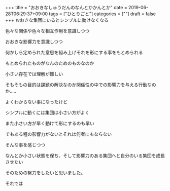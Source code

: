 +++
title = "おおきなしゅうだんのなんとかかんとか"
date = 2019-06-28T06:29:37+09:00
tags = ["ひとりごと"]
categories = [""]
draft = false
+++
おおきな集団にいるとシンプルに動けなくなる

色々な関係や色々な相互作用を意識しつつ

おおきな影響力を意識しつつ

何かしら定められた意思を組み上げそれを形にする事をもとめられる

もとめられたものがなんのためのものなのか

小さい存在では理解が難しい

そもそもの目的は課題の解決なのか関係性の中での影響力を与える行動なのか.....

よくわからない事になったけど

シンプルに動くには集団は小さい方がよく

また小さい方が早く動けて形にするのも早い

でもある程の影響力がないとそれは何者にもならない

そんな事を感じつつ

なんとか小さい状態を保ち、そして影響力のある集団へと自分のいる集団を成長させたい

そのための努力をしたいと思いました。

それでは

